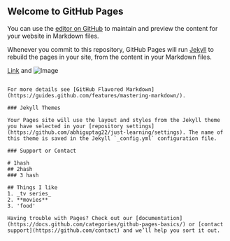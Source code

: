 ## Welcome to GitHub Pages

You can use the [editor on GitHub](https://github.com/abhiguptag22/just-learning/edit/gh-pages/index.md) to maintain and preview the content for your website in Markdown files.

Whenever you commit to this repository, GitHub Pages will run [Jekyll](https://jekyllrb.com/) to rebuild the pages in your site, from the content in your Markdown files.


[Link](url) and ![Image](src)
```

For more details see [GitHub Flavored Markdown](https://guides.github.com/features/mastering-markdown/).

### Jekyll Themes

Your Pages site will use the layout and styles from the Jekyll theme you have selected in your [repository settings](https://github.com/abhiguptag22/just-learning/settings). The name of this theme is saved in the Jekyll `_config.yml` configuration file.

### Support or Contact

# 1hash
## 2hash
### 3 hash

## Things I like
1. _tv series_
2. **movies**
3. 'food'

Having trouble with Pages? Check out our [documentation](https://docs.github.com/categories/github-pages-basics/) or [contact support](https://github.com/contact) and we’ll help you sort it out.
